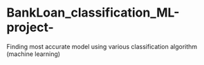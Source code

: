 # BankLoan_classification_ML-project-
Finding most accurate model using various classification algorithm (machine learning)
